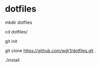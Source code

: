 # dotfiles
mkdir dotfiles

cd dotfiles/

git init

git clone https://github.com/wdr1/dotfiles.git .

./install 
